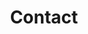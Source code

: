 ---
title: Contact
heading: Get in touch today
description: We'd love to help you improve your sales.
layout: contact

form:
  to: "alan@rynne.es"
  subject: New message from Hydryne Theme page
  next: /contact-success/

map:
  latitude: -45.8787605
  longitude: 170.5027976
  address: "1 George Street, Dunedin, New Zealand"
  zoom: 13
---